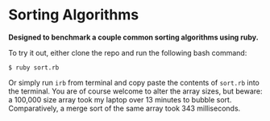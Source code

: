 # Sorting Algorithms

**Designed to benchmark a couple common sorting algorithms using ruby.**

To try it out, either clone the repo and run the following bash command:

`$ ruby sort.rb`

Or simply run `irb` from terminal and copy paste the contents of `sort.rb` into the terminal. You are of course welcome to alter the array sizes, but beware: a 100,000 size array took my laptop over 13 minutes to bubble sort. Comparatively, a merge sort of the same array took 343 milliseconds.
